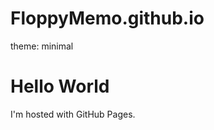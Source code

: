 # FloppyMemo.github.io
theme: minimal
<html lang="en">
<head>
    <meta charset="UTF-8">
    <meta http-equiv="X-UA-Compatible" content="IE=edge">
    <meta name="viewport" content="width=device-width, initial-scale=1.0">
    <title>GitHub Page</title>
</head>
<body>
<h1>Hello World</h1>
<p>I'm hosted with GitHub Pages.</p>
</body>
</html>
